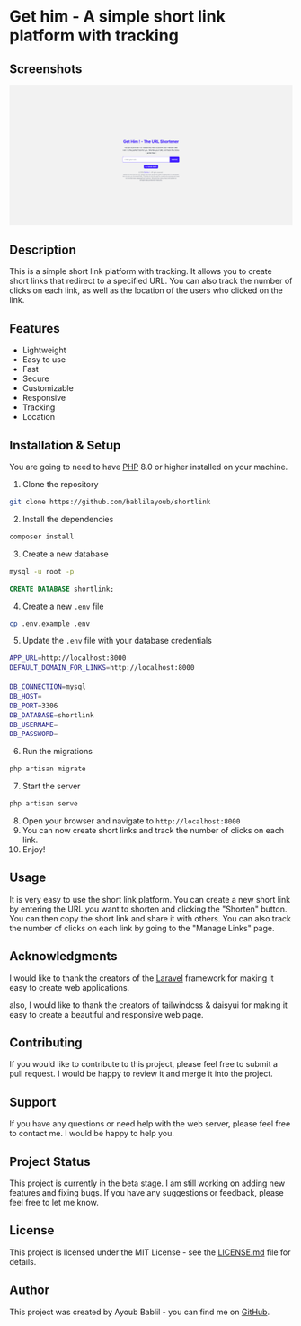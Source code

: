 # Get him - A simple short link platform with tracking

## Screenshots
![screenshot](/public/screenshot.png)

## Description
This is a simple short link platform with tracking. It allows you to create short links that redirect to a specified URL. You can also track the number of clicks on each link, as well as the location of the users who clicked on the link.

## Features
- Lightweight
- Easy to use
- Fast
- Secure
- Customizable
- Responsive
- Tracking
- Location

## Installation & Setup
You are going to need to have [PHP](https://www.php.net/) 8.0 or higher installed on your machine.

1. Clone the repository
```bash
git clone https://github.com/bablilayoub/shortlink
```

2. Install the dependencies
```bash
composer install
```

3. Create a new database
```bash
mysql -u root -p
```
```sql
CREATE DATABASE shortlink;
```

4. Create a new `.env` file
```bash
cp .env.example .env
```

5. Update the `.env` file with your database credentials
```bash
APP_URL=http://localhost:8000
DEFAULT_DOMAIN_FOR_LINKS=http://localhost:8000

DB_CONNECTION=mysql
DB_HOST=
DB_PORT=3306
DB_DATABASE=shortlink
DB_USERNAME=
DB_PASSWORD=
```

6. Run the migrations
```bash
php artisan migrate
```

7. Start the server
```bash
php artisan serve
```

8. Open your browser and navigate to `http://localhost:8000`
9. You can now create short links and track the number of clicks on each link.
10. Enjoy!


## Usage
It is very easy to use the short link platform. You can create a new short link by entering the URL you want to shorten and clicking the "Shorten" button. You can then copy the short link and share it with others. You can also track the number of clicks on each link by going to the "Manage Links" page.


## Acknowledgments
I would like to thank the creators of the [Laravel](https://laravel.com/) framework for making it easy to create web applications.

also, I would like to thank the creators of tailwindcss & daisyui for making it easy to create a beautiful and responsive web page.

## Contributing
If you would like to contribute to this project, please feel free to submit a pull request. I would be happy to review it and merge it into the project.

## Support
If you have any questions or need help with the web server, please feel free to contact me. I would be happy to help you.

## Project Status
This project is currently in the beta stage. I am still working on adding new features and fixing bugs. If you have any suggestions or feedback, please feel free to let me know.

## License
This project is licensed under the MIT License - see the [LICENSE.md](LICENSE.md) file for details.

## Author
This project was created by Ayoub Bablil - you can find me on [GitHub](https://github.com/bablilayoub).
